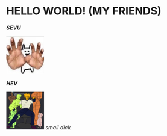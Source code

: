 # HELLO WORLD! (MY FRIENDS)
**_SEVU_**

<img src="sevu.png" width="100" height="100"/>

**_HEV_**

<img src="hev.png" width="100" height="100"/> _small dick_

